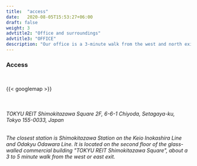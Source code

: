 ```yaml
---
title:  "access"
date:   2020-08-05T15:53:27+06:00
draft: false
weight: 3
advtitle2: "Office and surroundings"
advtitle3: "OFFICE"
description: "Our office is a 3-minute walk from the west and north exits of Shimokitazawa Station on the Keio Inokashira Line and Odakyu Odawara Line. If you take the express train, it is less than 10 minutes from Shibuya."
---
```



### **Access**
&nbsp;

{{< googlemap  >}}

&nbsp;

###### TOKYU REIT Shimokitazawa Square 2F, 6-6-1 Chiyoda, Setagaya-ku, Tokyo 155-0033, Japan
###### The closest station is Shimokitazawa Station on the Keio Inokashira Line and Odakyu Odawara Line. It is located on the second floor of the glass-walled commercial building "TOKYU REIT Shimokitazawa Square", about a 3 to 5 minute walk from the west or east exit.
